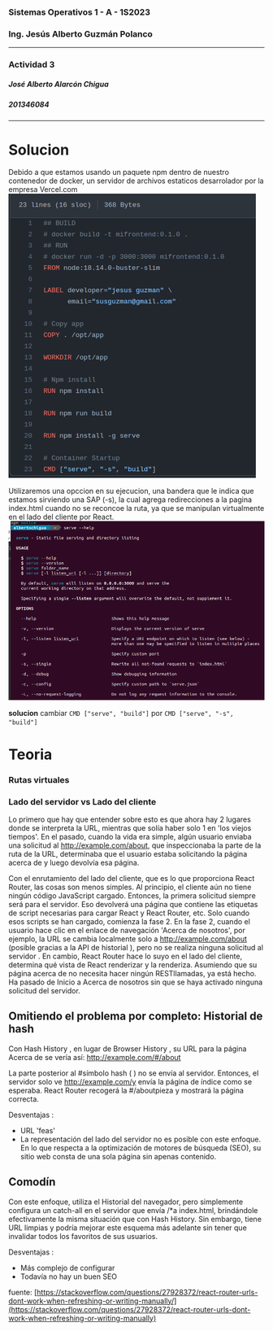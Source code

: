 ### Sistemas Operativos 1 - A - 1S2023
### Ing. Jesús Alberto Guzmán Polanco
---
### Actividad 3
##### José Alberto Alarcón Chigua
##### 201346084

---
# Solucion 
Debido a que estamos usando un paquete npm dentro de nuestro contenedor de docker, un servidor de archivos estaticos desarrolador por la empresa Vercel.com
![Uso del paquete serve en dockerfile](img1.png?raw=true)

Utilizaremos una opccion en su ejecucion, una bandera que le indica que estamos sirviendo una SAP (-s), la cual agrega redirecciones a la pagina index.html cuando no se reconcoe la ruta, ya que se manipulan virtualmente en el lado del cliente por React.
![Uso del paquete serve](img2.png?raw=true)

__solucion__ 
cambiar
`CMD ["serve", "build"]`
por
`CMD ["serve", "-s", "build"]`

# Teoria
### Rutas virtuales
### Lado del servidor vs Lado del cliente

Lo primero que hay que entender sobre esto es que ahora hay 2 lugares donde se interpreta la URL, mientras que solía haber solo 1 en 'los viejos tiempos'. En el pasado, cuando la vida era simple, algún usuario enviaba una solicitud al http://example.com/about, que inspeccionaba la parte de la ruta de la URL, determinaba que el usuario estaba solicitando la página acerca de y luego devolvía esa página.

Con el enrutamiento del lado del cliente, que es lo que proporciona React Router, las cosas son menos simples. Al principio, el cliente aún no tiene ningún código JavaScript cargado. Entonces, la primera solicitud siempre será para el servidor. Eso devolverá una página que contiene las etiquetas de script necesarias para cargar React y React Router, etc. Solo cuando esos scripts se han cargado, comienza la fase 2. En la fase 2, cuando el usuario hace clic en el enlace de navegación 'Acerca de nosotros', por ejemplo, la URL se cambia localmente solo a http://example.com/about (posible gracias a la API de historial ), pero no se realiza ninguna solicitud al servidor . En cambio, React Router hace lo suyo en el lado del cliente, determina qué vista de React renderizar y la renderiza. Asumiendo que su página acerca de no necesita hacer ningún RESTllamadas, ya está hecho. Ha pasado de Inicio a Acerca de nosotros sin que se haya activado ninguna solicitud del servidor.

## Omitiendo el problema por completo: Historial de hash
Con Hash History , en lugar de Browser History , su URL para la página Acerca de se vería así: http://example.com/#/about

La parte posterior al #símbolo hash ( ) no se envía al servidor. Entonces, el servidor solo ve http://example.com/y envía la página de índice como se esperaba. React Router recogerá la #/aboutpieza y mostrará la página correcta.

Desventajas :
- URL 'feas'
- La representación del lado del servidor no es posible con este enfoque. En lo que respecta a la optimización de motores de búsqueda (SEO), su sitio web consta de una sola página sin apenas contenido.

## Comodín
Con este enfoque, utiliza el Historial del navegador, pero simplemente configura un catch-all en el servidor que envía /*a index.html, brindándole efectivamente la misma situación que con Hash History. Sin embargo, tiene URL limpias y podría mejorar este esquema más adelante sin tener que invalidar todos los favoritos de sus usuarios.

Desventajas :

- Más complejo de configurar
- Todavía no hay un buen SEO

fuente: [https://stackoverflow.com/questions/27928372/react-router-urls-dont-work-when-refreshing-or-writing-manually/](https://stackoverflow.com/questions/27928372/react-router-urls-dont-work-when-refreshing-or-writing-manually)
